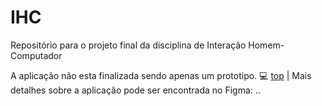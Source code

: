 # IHC
Repositório para o projeto final da disciplina de Interação Homem-Computador


A aplicação não esta finalizada sendo apenas um prototipo.
 :computer: [top](#table-of-contents) | Mais detalhes sobre a aplicação pode ser encontrada no Figma: ..
